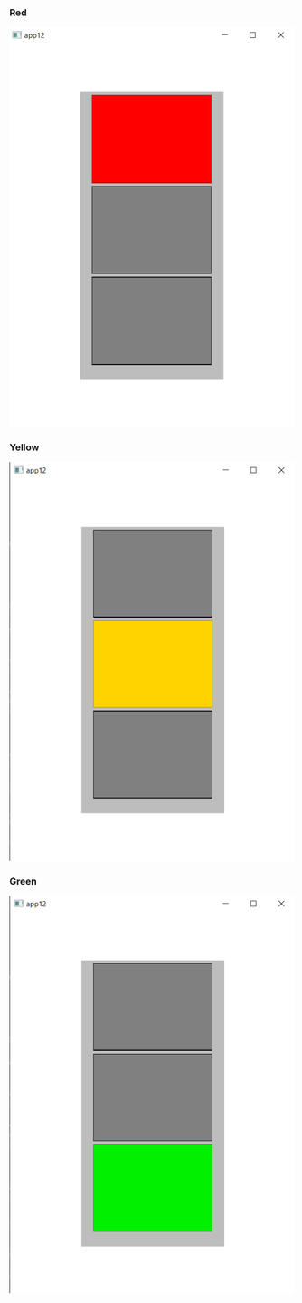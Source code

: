 

### Red
![No_click](src/qml_5_1.png)

### Yellow
![No_click](src/qml_5_2.png)

### Green
![No_click](src/qml_5_3.png)

